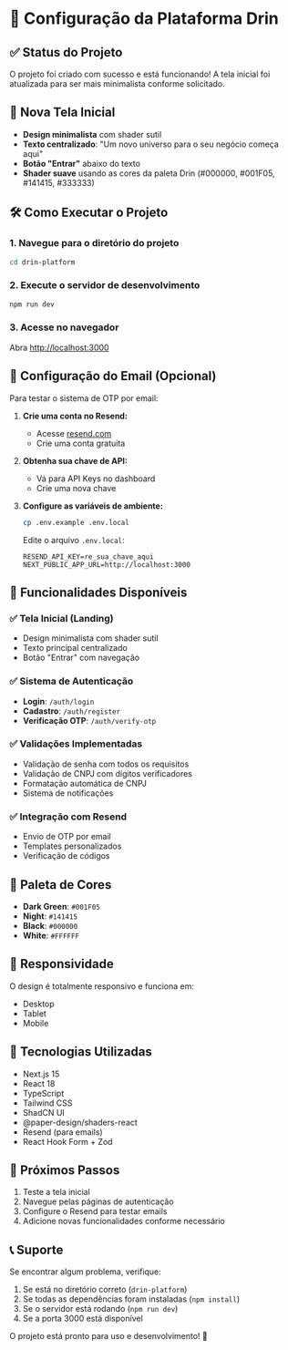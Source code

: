 # 🚀 Configuração da Plataforma Drin

## ✅ Status do Projeto
O projeto foi criado com sucesso e está funcionando! A tela inicial foi atualizada para ser mais minimalista conforme solicitado.

## 🎨 Nova Tela Inicial
- **Design minimalista** com shader sutil
- **Texto centralizado**: "Um novo universo para o seu negócio começa aqui"
- **Botão "Entrar"** abaixo do texto
- **Shader suave** usando as cores da paleta Drin (#000000, #001F05, #141415, #333333)

## 🛠️ Como Executar o Projeto

### 1. Navegue para o diretório do projeto
```bash
cd drin-platform
```

### 2. Execute o servidor de desenvolvimento
```bash
npm run dev
```

### 3. Acesse no navegador
Abra [http://localhost:3000](http://localhost:3000)

## 📧 Configuração do Email (Opcional)
Para testar o sistema de OTP por email:

1. **Crie uma conta no Resend:**
   - Acesse [resend.com](https://resend.com)
   - Crie uma conta gratuita

2. **Obtenha sua chave de API:**
   - Vá para API Keys no dashboard
   - Crie uma nova chave

3. **Configure as variáveis de ambiente:**
   ```bash
   cp .env.example .env.local
   ```
   
   Edite o arquivo `.env.local`:
   ```env
   RESEND_API_KEY=re_sua_chave_aqui
   NEXT_PUBLIC_APP_URL=http://localhost:3000
   ```

## 🎯 Funcionalidades Disponíveis

### ✅ Tela Inicial (Landing)
- Design minimalista com shader sutil
- Texto principal centralizado
- Botão "Entrar" com navegação

### ✅ Sistema de Autenticação
- **Login**: `/auth/login`
- **Cadastro**: `/auth/register`
- **Verificação OTP**: `/auth/verify-otp`

### ✅ Validações Implementadas
- Validação de senha com todos os requisitos
- Validação de CNPJ com dígitos verificadores
- Formatação automática de CNPJ
- Sistema de notificações

### ✅ Integração com Resend
- Envio de OTP por email
- Templates personalizados
- Verificação de códigos

## 🎨 Paleta de Cores
- **Dark Green**: `#001F05`
- **Night**: `#141415`
- **Black**: `#000000`
- **White**: `#FFFFFF`

## 📱 Responsividade
O design é totalmente responsivo e funciona em:
- Desktop
- Tablet
- Mobile

## 🔧 Tecnologias Utilizadas
- Next.js 15
- React 18
- TypeScript
- Tailwind CSS
- ShadCN UI
- @paper-design/shaders-react
- Resend (para emails)
- React Hook Form + Zod

## 🚀 Próximos Passos
1. Teste a tela inicial
2. Navegue pelas páginas de autenticação
3. Configure o Resend para testar emails
4. Adicione novas funcionalidades conforme necessário

## 📞 Suporte
Se encontrar algum problema, verifique:
1. Se está no diretório correto (`drin-platform`)
2. Se todas as dependências foram instaladas (`npm install`)
3. Se o servidor está rodando (`npm run dev`)
4. Se a porta 3000 está disponível

O projeto está pronto para uso e desenvolvimento! 🎉




